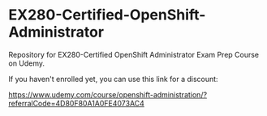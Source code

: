 # EX280-Certified-OpenShift-Administrator
Repository for EX280-Certified OpenShift Administrator Exam Prep Course on Udemy.

If you haven't enrolled yet, you can use this link for a discount:

https://www.udemy.com/course/openshift-administration/?referralCode=4D80F80A1A0FE4073AC4
